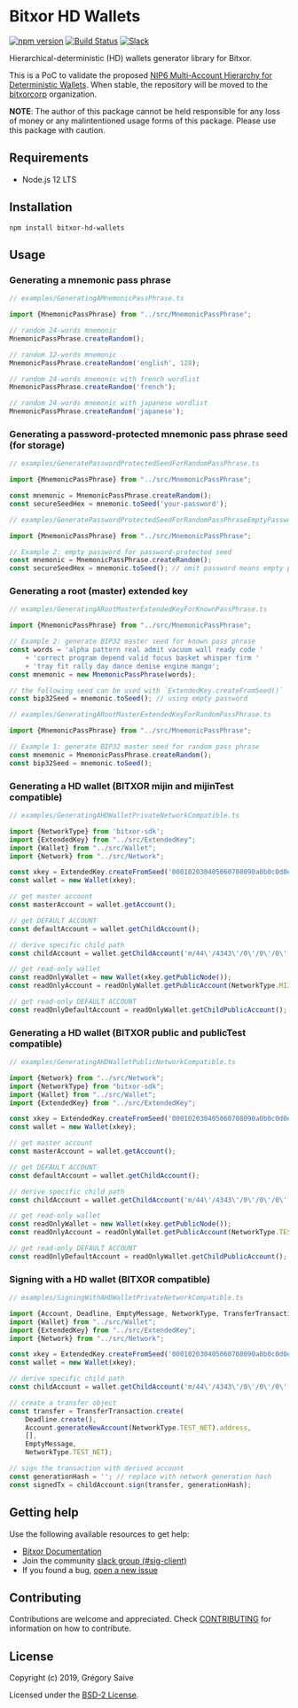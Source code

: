 # Bitxor HD Wallets

[![npm version](https://badge.fury.io/js/bitxor-hd-wallets.svg)](https://badge.fury.io/js/bitxor-hd-wallets)
[![Build Status](https://travis-ci.com/bitxorcorp/bitxor-hd-wallets.svg?branch=master)](https://travis-ci.com/bitxorcorp/bitxor-hd-wallets)
[![Slack](https://img.shields.io/badge/chat-on%20slack-green.svg)](https://bitxor.slack.com/messages/CB0UU89GS//)

Hierarchical-deterministic (HD) wallets generator library for Bitxor.

This is a PoC to validate the proposed [NIP6 Multi-Account Hierarchy for Deterministic Wallets](https://github.com/bitxorcorp/NIP/issues/12). When stable, the repository will be moved to the [bitxorcorp](https://github.com/bitxorcorp) organization.

**NOTE**: The author of this package cannot be held responsible for any loss of money or any malintentioned usage forms of this package. Please use this package with caution.

## Requirements

- Node.js 12 LTS

## Installation

`npm install bitxor-hd-wallets`

## Usage

### Generating a mnemonic pass phrase

```ts
// examples/GeneratingAMnemonicPassPhrase.ts

import {MnemonicPassPhrase} from "../src/MnemonicPassPhrase";

// random 24-words mnemonic
MnemonicPassPhrase.createRandom();

// random 12-words mnemonic
MnemonicPassPhrase.createRandom('english', 128);

// random 24-words mnemonic with french wordlist
MnemonicPassPhrase.createRandom('french');

// random 24-words mnemonic with japanese wordlist
MnemonicPassPhrase.createRandom('japanese');

```

### Generating a password-protected mnemonic pass phrase seed (for storage)

```ts
// examples/GeneratePasswordProtectedSeedForRandomPassPhrase.ts

import {MnemonicPassPhrase} from "../src/MnemonicPassPhrase";

const mnemonic = MnemonicPassPhrase.createRandom();
const secureSeedHex = mnemonic.toSeed('your-password');

```

```ts
// examples/GeneratePasswordProtectedSeedForRandomPassPhraseEmptyPassword.ts

import {MnemonicPassPhrase} from "../src/MnemonicPassPhrase";

// Example 2: empty password for password-protected seed
const mnemonic = MnemonicPassPhrase.createRandom();
const secureSeedHex = mnemonic.toSeed(); // omit password means empty password: ''

```

### Generating a root (master) extended key

```ts
// examples/GeneratingARootMasterExtendedKeyForKnownPassPhrase.ts

import {MnemonicPassPhrase} from "../src/MnemonicPassPhrase";

// Example 2: generate BIP32 master seed for known pass phrase
const words = 'alpha pattern real admit vacuum wall ready code '
    + 'correct program depend valid focus basket whisper firm '
    + 'tray fit rally day dance demise engine mango';
const mnemonic = new MnemonicPassPhrase(words);

// the following seed can be used with `ExtendedKey.createFromSeed()`
const bip32Seed = mnemonic.toSeed(); // using empty password

```

```ts
// examples/GeneratingARootMasterExtendedKeyForRandomPassPhrase.ts

import {MnemonicPassPhrase} from "../src/MnemonicPassPhrase";

// Example 1: generate BIP32 master seed for random pass phrase
const mnemonic = MnemonicPassPhrase.createRandom();
const bip32Seed = mnemonic.toSeed();

```

### Generating a HD wallet (BITXOR **mijin** and **mijinTest** compatible)

```ts
// examples/GeneratingAHDWalletPrivateNetworkCompatible.ts

import {NetworkType} from 'bitxor-sdk';
import {ExtendedKey} from "../src/ExtendedKey";
import {Wallet} from "../src/Wallet";
import {Network} from "../src/Network";

const xkey = ExtendedKey.createFromSeed('000102030405060708090a0b0c0d0e0f', Network.BITXOR);
const wallet = new Wallet(xkey);

// get master account
const masterAccount = wallet.getAccount();

// get DEFAULT ACCOUNT
const defaultAccount = wallet.getChildAccount();

// derive specific child path
const childAccount = wallet.getChildAccount('m/44\'/4343\'/0\'/0\'/0\'', NetworkType.MIJIN_TEST);

// get read-only wallet
const readOnlyWallet = new Wallet(xkey.getPublicNode());
const readOnlyAccount = readOnlyWallet.getPublicAccount(NetworkType.MIJIN_TEST);

// get read-only DEFAULT ACCOUNT
const readOnlyDefaultAccount = readOnlyWallet.getChildPublicAccount();

```

### Generating a HD wallet (BITXOR **public** and **publicTest** compatible)

```ts
// examples/GeneratingAHDWalletPublicNetworkCompatible.ts

import {Network} from "../src/Network";
import {NetworkType} from "bitxor-sdk";
import {Wallet} from "../src/Wallet";
import {ExtendedKey} from "../src/ExtendedKey";

const xkey = ExtendedKey.createFromSeed('000102030405060708090a0b0c0d0e0f', Network.BITXOR);
const wallet = new Wallet(xkey);

// get master account
const masterAccount = wallet.getAccount();

// get DEFAULT ACCOUNT
const defaultAccount = wallet.getChildAccount();

// derive specific child path
const childAccount = wallet.getChildAccount('m/44\'/4343\'/0\'/0\'/0\'', NetworkType.TEST_NET);

// get read-only wallet
const readOnlyWallet = new Wallet(xkey.getPublicNode());
const readOnlyAccount = readOnlyWallet.getPublicAccount(NetworkType.TEST_NET);

// get read-only DEFAULT ACCOUNT
const readOnlyDefaultAccount = readOnlyWallet.getChildPublicAccount();

```

### Signing with a HD wallet (BITXOR compatible)

```ts
// examples/SigningWithAHDWalletPrivateNetworkCompatible.ts

import {Account, Deadline, EmptyMessage, NetworkType, TransferTransaction} from "bitxor-sdk";
import {Wallet} from "../src/Wallet";
import {ExtendedKey} from "../src/ExtendedKey";
import {Network} from "../src/Network";

const xkey = ExtendedKey.createFromSeed('000102030405060708090a0b0c0d0e0f', Network.BITXOR);
const wallet = new Wallet(xkey);

// derive specific child path
const childAccount = wallet.getChildAccount('m/44\'/4343\'/0\'/0\'/0\'', NetworkType.TEST_NET);

// create a transfer object
const transfer = TransferTransaction.create(
    Deadline.create(),
    Account.generateNewAccount(NetworkType.TEST_NET).address,
    [],
    EmptyMessage,
    NetworkType.TEST_NET);

// sign the transaction with derived account
const generationHash = ''; // replace with network generation hash
const signedTx = childAccount.sign(transfer, generationHash);

```
## Getting help

Use the following available resources to get help:

- [Bitxor Documentation][docs]
- Join the community [slack group (#sig-client)][slack] 
- If you found a bug, [open a new issue][issues]

## Contributing

Contributions are welcome and appreciated. 
Check [CONTRIBUTING](CONTRIBUTING.md) for information on how to contribute.

## License

Copyright (c) 2019, Grégory Saive

Licensed under the [BSD-2 License](LICENSE).

[self]: https://github.com/bitxorcorp/bitxor-hd-wallets
[docs]: https://bitxorcorp.github.io
[issues]: https://github.com/bitxorcorp/bitxor-hd-wallets/issues
[slack]: https://join.slack.com/t/bitxor/shared_invite/enQtMzY4MDc2NTg0ODgyLWZmZWRiMjViYTVhZjEzOTA0MzUyMTA1NTA5OWQ0MWUzNTA4NjM5OTJhOGViOTBhNjkxYWVhMWRiZDRkOTE0YmU
